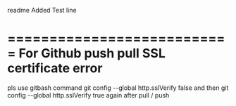 readme
Added Test line

===========================
For Github push pull SSL certificate error
============================
pls use gitbash command
git config --global http.sslVerify false
and then
git config --global http.sslVerify true again after pull / push

